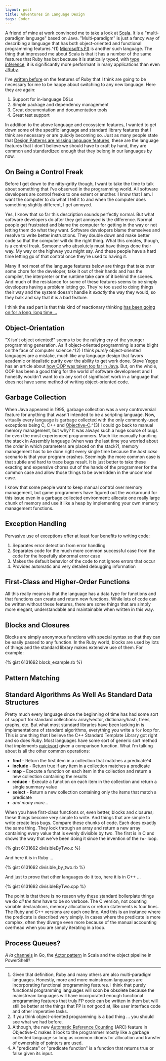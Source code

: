 ```yaml
---
layout: post
title: Adventures in Language Design
tags: Coder
---
```


A friend of mine at work convinced me to take a look at [Scala][scala]. It is a "multi-paradigm language" based on Java. "Multi-paradigm" is just a fancy way of describing a language that has both object-oriented and functional programming features.^(1) [Microsoft's F#][f-sharp] is another such language. The thing that impressed me about Scala is that it has a number of the same features that Ruby has but because it is statically typed, with [type inference][type-inference], it is significantly more performant in many applications than even [JRuby][jruby].

I've [written before][why-ruby-is-awesome] on the features of Ruby that I think are going to be necessary for me to be happy about switching to any new language. Here they are again:

1. Support for in-language DSLs
1. Simple package and dependency management
1. Great documentation and documentation tools
1. Great test support

In addition to the above language and ecosystem features, I wanted to get down some of the specific language and standard library features that I think are necessary or are quickly becoming so. Just as many people state that [Design Patterns are missing language features][patterns], these are the language features that I don't believe we should have to craft by hand, they are common and standardized enough that they belong in our languages by now.

## On Being a Control Freak

Before I get down to the nitty-gritty though, I want to take the time to talk about something that I've observed in the programming world. All software developers are control freaks to one extent or another. I know that I am. I want the computer to do what I tell it to and when the computer does something slightly different, I get annoyed.

Yes, I know that so far this description sounds perfectly normal. But what software developers do after they get annoyed is the difference. Normal people get frustrated and blame the computer for getting in the way or not letting them do what they want. Software developers blame themselves and resolve to write better instructions. They double down and make better code so that the computer will do the right thing. What this creates, though, is a control freak. Someone who absolutely must have things done their way. My way or the highway you might say. And these people have a hard time letting go of that control once they're used to having it.

Many if not most of the language features below are things that take over some chore for the developer, take it out of their hands and has the compiler, the interpreter or the runtime take care of it behind the scenes. And much of the resistance for some of these features seems to be simply developers having a problem letting go. They're too used to doing things their way and the system doesn't handle it *exactly* the way they would, so they balk and say that it is a bad feature.

I think the sad part is that this kind of reactionary thinking [has been going on for a long, long time ...][the-story-of-mel]

## Object-Orientation

"X isn't object oriented!" seems to be the rallying cry of the younger programming generation. As if object-oriented programming is some blight on the face of computer science.^(2) I think *purely* object-oriented languages are a mistake, much like any language design that favors academic or idealistic purity over the ability to get work done. Steve Yegge has an article about [how OOP was taken too far in Java][yegge-java]. But, on the whole, OOP has been a good thing for the world of software development and I honestly wouldn't want to do any sort of significant work in a language that does not have some method of writing object-oriented code.

## Garbage Collection

When Java appeared in 1995, garbage collection was a very controversial feature for anything that wasn't intended to be a scripting language. Now, virtually every language is garbage collected with the only commonly-used exceptions being C, C++ and [Objective-C][objective-c].^(3) I could go back to manual memory management, but why? It was always such a huge source of bugs for even the most experienced programmers. Much like manually handling the stack in Assembly language (when was the last time you worried about the order in which parameters are placed on the stack?), memory management has to be done right every single time because the *best case* scenario is that your program crashes. Seemingly the more common case is that subtle and hard to trace bugs result. It is just better to take these exacting and expensive chores out of the hands of the programmer for the common case and allow those things to be overridden in the uncommon case.

I know that some people want to keep manual control over memory management, but game programmers have figured out the workaround for this issue even in a garbage collected environment: allocate one really large chunk of memory and use it like a heap by implementing your own memory management functions.

## Exception Handling

Pervasive use of exceptions offer at least four benefits to writing code:

1. Separates error detection from error handling
1. Separates code for the much more common successful case from the code for the hopefully abnormal error case
1. Makes the default behavior of the code to not ignore errors that occur
1. Provides automatic and very detailed debugging information

## First-Class and Higher-Order Functions

All this really means is that the language has a data type for functions and that functions can create and return new functions. While lots of code can be written without these features, there are some things that are simply more elegant, understandable and maintainable when written in this way.

## Blocks and Closures

Blocks are simply anonymous functions with special syntax so that they can be easily passed to any function. In the Ruby world, blocks are used by lots of things and the standard library makes extensive use of them. For example:

{% gist 6131692 block_example.rb %}



## Pattern Matching

## Standard Algorithms As Well As Standard Data Structures

Pretty much every language since the beginning of time has had some sort of support for standard collections: array/vector, dictionary/hash, trees, graphs, etc. But what most standard libraries have been lacking in is implementations of standard algorithms, everything you write a `for` loop for. This is one thing that I believe the C++ Standard Template Library got right and so does Ruby. Most languages have some sort of generic sort method that implements [quicksort][quicksort] given a comparison function. What I'm talking about is all the other common operations:

* **find** - Return the first item in a collection that matches a predicate^4
* **include** - Return true if any item in a collection matches a predicate
* **map** - Execute a function on each item in the collection and return a new collection containing the results
* **reduce** - Execute a function on each item in the collection and return a single summary value
* **select** - Return a new collection containing only the items that match a predicate
* *and many more...*

When you have first-class functions or, even better, blocks and closures; these things become very simple to write. And things that are simple to write create less bugs. Compare these chunks of code. Each does exactly the same thing. They look through an array and return a new array containing every value that is evenly divisible by two. The first is in C and shows the way that we've been doing it since the invention of the `for` loop.

{% gist 6131692 divisibleByTwo.c %}

And here it is in Ruby ...

{% gist 6131692 divisible_by_two.rb %}

And just to prove that other languages do it too, here it is in C++ ...

{% gist 6131692 divisibleByTwo.cpp %}

The point is that there is no reason why these standard boilerplate things we do *all the time* have to be so verbose. The C version, not counting variable declarations, memory allocations or return statements is four lines. The Ruby and C++ versions are each one line. And this is an instance where the predicate is described very simply. In cases where the predicate is more complex, often they diverge even more because of the manual accounting overhead when you are simply iterating in a loop.

## Process Queues?

*A la* [channels][channels] in Go, the [Actor pattern][actor-pattern] in Scala and the object pipeline in PowerShell?

-----

1. Given that definition, Ruby and many others are also multi-paradigm languages. Honestly, more and more mainstream languages are incorporating functional programming features. I think that purely functional programming languages will soon be obsolete because the mainstream languages will have incorporated enough functional programming features that truly FP code can be written in them but will still be better at the things that FP is *not* good at, like user interface code and other imperative tasks.
1. If you think object-oriented programming is a bad thing ... you should see what we had before.
1. Although, the new [Automatic Reference Counting][arc] (ARC) feature in Objective-C makes it look to the programmer mostly like a garbage collected language so long as common idioms for allocation and transfer of ownership of pointers are used.
1. A "predicate" or "predicate function" is a function that returns true or false given its input.

[actor-pattern]: http://www.scala-lang.org/old/node/242
[arc]: http://en.wikipedia.org/wiki/Automatic_Reference_Counting
[channels]: http://golang.org/doc/effective_go.html#channels
[f-sharp]: http://research.microsoft.com/en-us/projects/fsharp/
[golang]: http://www.golang.org
[inheritance-in-go]: http://code.rkevin.com/2010/10/how-to-use-inheritance-in-google-go/
[jruby]: http://www.jruby.org
[objective-c]: http://en.wikipedia.org/wiki/Objective-c
[patterns]: http://www.codinghorror.com/blog/2007/07/rethinking-design-patterns.html
[quicksort]: http://en.wikipedia.org/wiki/Quicksort
[scala]: http://www.scala-lang.org
[the-story-of-mel]: http://www.cs.utah.edu/~elb/folklore/mel.html
[type-inference]: https://en.wikipedia.org/wiki/Type_inference
[why-ruby-is-awesome]: /2013/05/05/thoughts-on-why-ruby-is-awesome.html
[yegge-java]: http://steve-yegge.blogspot.com/2006/03/execution-in-kingdom-of-nouns.html
